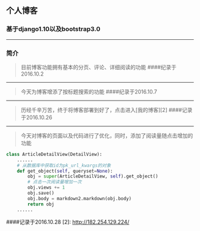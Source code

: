 ## 个人博客


### 基于django1.10以及bootstrap3.0 ###
----------
### 简介
> 目前博客功能拥有基本的分页、评论、详细阅读的功能
####纪录于2016.10.2

----------

>今天为博客增添了按标题搜索的功能
####纪录于2016.10.7

----------
>历经千辛万苦，终于将博客部署到好了，点击进入[我的博客][2]
####记录于2016.10.26

------------

>今天对博客的页面以及代码进行了优化，同时，添加了阅读量随点击增加的功能
```python
class ArticleDetailView(DetailView):
	......
    # 从数据库中获取id为pk_url_kwargs的对象
	def get_object(self, queryset=None):
		obj = super(ArticleDetailView, self).get_object()
		# 点击一次阅读量增加一次
		obj.views += 1
		obj.save()
		obj.body = markdown2.markdown(obj.body)
		return obj
	......
```
####记录于2016.10.28
  [2]: http://182.254.129.224/